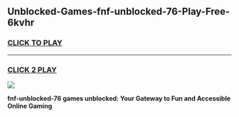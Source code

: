 
## Unblocked-Games-fnf-unblocked-76-Play-Free-6kvhr
<h3>
<a href="https://premium76.site?title=fnf-unblocked-76&ref=18A1">CLICK TO PLAY</a></h3>
<hr>

<h3>
<a href="https://premium76.site?title=fnf-unblocked-76&ref=18A1">CLICK 2 PLAY</a>
  
</h3>

<a href="https://premium76.site?title=fnf-unblocked-76&ref=18A1"><img src="https://clearcache.store/games.png"></a>


**fnf-unblocked-76 games unblocked: Your Gateway to Fun and Accessible Online Gaming**
